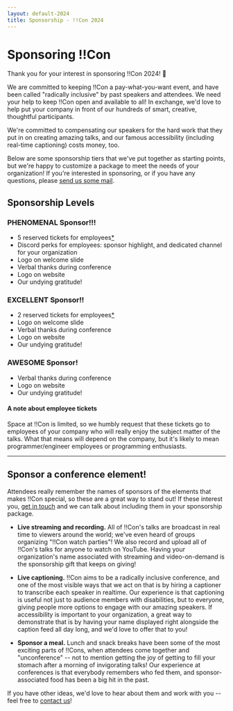 ```yaml
---
layout: default-2024
title: Sponsorship - !!Con 2024
---
```


# Sponsoring !!Con

Thank you for your interest in sponsoring !!Con 2024!  💜

We are committed to keeping !!Con a pay-what-you-want event, and have
been called "radically inclusive" by past speakers and attendees. We
need your help to keep !!Con open and available to all! In exchange, we'd
love to help put your company in front of our hundreds of smart, creative,
thoughtful participants.

We're committed to compensating our speakers for the hard work that they put
in on creating amazing talks, and our famous accessibility (including
real-time captioning) costs money, too.

Below are some sponsorship tiers that we've put together as starting points,
but we're happy to customize a package to meet the needs of your
organization!  If you're interested in sponsoring, or if you have any
questions, please [send us some
mail](mailto:2024-organizers@exclamation.foundation).

## Sponsorship Levels

### PHENOMENAL Sponsor!!!

* 5 reserved tickets for employees[*](#note-on-tickets)
* Discord perks for employees: sponsor highlight, and dedicated channel
  for your organization
* Logo on welcome slide
* Verbal thanks during conference
* Logo on website
* Our undying gratitude!

### EXCELLENT Sponsor!!
* 2 reserved tickets for employees[*](#note-on-tickets)
* Logo on welcome slide
* Verbal thanks during conference
* Logo on website
* Our undying gratitude!

### AWESOME Sponsor!

* Verbal thanks during conference
* Logo on website
* Our undying gratitude!

<a name="note-on-tickets"></a>

#### A note about employee tickets

Space at !!Con is limited, so we humbly request that these tickets go
to employees of your company who will really enjoy the subject matter
of the talks.  What that means will depend on the company, but it's
likely to mean programmer/engineer employees or programming
enthusiasts.

---

## Sponsor a conference element!

Attendees really remember the names of sponsors of the elements that makes
!!Con special, so these are a great way to stand out!  If these interest you,
[get in touch](mailto:2024-organizers@exclamation.foundation) and we can talk
about including them in your sponsorship package.

* **Live streaming and recording.** All of !!Con's talks are broadcast
  in real time to viewers around the world; we've even heard of groups
  organizing "!!Con watch parties"!  We also record and upload all of
  !!Con's talks for anyone to watch on YouTube.  Having your
  organization's name associated with streaming and video-on-demand is the
  sponsorship gift that keeps on giving!

* **Live captioning.** !!Con aims to be a radically inclusive
  conference, and one of the most visible ways that we act on that is by
  hiring a captioner to transcribe each speaker in realtime.  Our experience
  is that captioning is useful not just to audience members with
  disabilities, but to everyone, giving people more options to engage with
  our amazing speakers.  If accessibility is important to your organization,
  a great way to demonstrate that is by having your name displayed right
  alongside the caption feed all day long, and we'd love to offer that to
  you!

* **Sponsor a meal.** Lunch and snack breaks have been some of the most
  exciting parts of !!Cons, when attendees come together and "unconference"
  -- not to mention getting the joy of getting to fill your stomach after a
  morning of invigorating talks!  Our experience at conferences is that
  everybody remembers who fed them, and sponsor-associated food has been a
  big hit in the past.

If you have other ideas, we'd love to hear about them and work with you -- feel
free to [contact us](mailto:2024-organizers@exclamation.foundation)!
